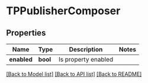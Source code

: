 # TPPublisherComposer

## Properties
Name | Type | Description | Notes
------------ | ------------- | ------------- | -------------
**enabled** | **bool** | Is property enabled | 

[[Back to Model list]](../README.md#documentation-for-models) [[Back to API list]](../README.md#documentation-for-api-endpoints) [[Back to README]](../README.md)


